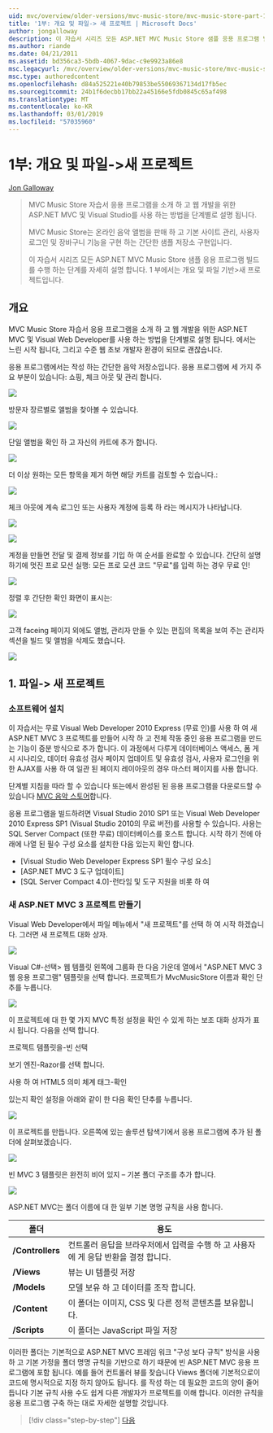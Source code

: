 ```yaml
---
uid: mvc/overview/older-versions/mvc-music-store/mvc-music-store-part-1
title: '1부: 개요 및 파일-> 새 프로젝트 | Microsoft Docs'
author: jongalloway
description: 이 자습서 시리즈 모든 ASP.NET MVC Music Store 샘플 응용 프로그램 빌드를 수행 하는 단계를 자세히 설명 합니다. 1 부에서는 개요 및 파일-> 새 프로젝트입니다.
ms.author: riande
ms.date: 04/21/2011
ms.assetid: bd356ca3-5bdb-4067-9dac-c9e9923a86e8
msc.legacyurl: /mvc/overview/older-versions/mvc-music-store/mvc-music-store-part-1
msc.type: authoredcontent
ms.openlocfilehash: d84a525221e40b79853be55069367134d17fb5ec
ms.sourcegitcommit: 24b1f6decbb17bb22a45166e5fdb0845c65af498
ms.translationtype: MT
ms.contentlocale: ko-KR
ms.lasthandoff: 03/01/2019
ms.locfileid: "57035960"
---
```

<a name="part-1-overview-and-file-new-project"></a>1부: 개요 및 파일->새 프로젝트
====================
[Jon Galloway](https://github.com/jongalloway)

> MVC Music Store 자습서 응용 프로그램을 소개 하 고 웹 개발을 위한 ASP.NET MVC 및 Visual Studio를 사용 하는 방법을 단계별로 설명 됩니다.  
>   
> MVC Music Store는 온라인 음악 앨범을 판매 하 고 기본 사이트 관리, 사용자 로그인 및 장바구니 기능을 구현 하는 간단한 샘플 저장소 구현입니다.  
>   
> 이 자습서 시리즈 모든 ASP.NET MVC Music Store 샘플 응용 프로그램 빌드를 수행 하는 단계를 자세히 설명 합니다. 1 부에서는 개요 및 파일 기반&gt;새 프로젝트입니다.


## <a name="overview"></a>개요

MVC Music Store 자습서 응용 프로그램을 소개 하 고 웹 개발을 위한 ASP.NET MVC 및 Visual Web Developer를 사용 하는 방법을 단계별로 설명 됩니다. 에서는 느린 시작 됩니다, 그리고 수준 웹 초보 개발자 환경이 되므로 괜찮습니다.

응용 프로그램에서는 작성 하는 간단한 음악 저장소입니다. 응용 프로그램에 세 가지 주요 부분이 있습니다: 쇼핑, 체크 아웃 및 관리 합니다.

![](mvc-music-store-part-1/_static/image1.jpg)

방문자 장르별로 앨범을 찾아볼 수 있습니다.

![](mvc-music-store-part-1/_static/image2.jpg)

단일 앨범을 확인 하 고 자신의 카트에 추가 합니다.

![](mvc-music-store-part-1/_static/image3.jpg)

더 이상 원하는 모든 항목을 제거 하면 해당 카트를 검토할 수 있습니다.:

![](mvc-music-store-part-1/_static/image4.jpg)

체크 아웃에 계속 로그인 또는 사용자 계정에 등록 하 라는 메시지가 나타납니다.

![](mvc-music-store-part-1/_static/image1.png)

![](mvc-music-store-part-1/_static/image2.png)

계정을 만들면 전달 및 결제 정보를 기입 하 여 순서를 완료할 수 있습니다. 간단히 설명 하기에 멋진 프로 모션 실행: 모든 프로 모션 코드 "무료"를 입력 하는 경우 무료 인!

![](mvc-music-store-part-1/_static/image5.jpg)

정렬 후 간단한 확인 화면이 표시는:

![](mvc-music-store-part-1/_static/image6.jpg)

고객 faceing 페이지 외에도 앨범, 관리자 만들 수 있는 편집의 목록을 보여 주는 관리자 섹션을 빌드 및 앨범을 삭제도 했습니다.

![](mvc-music-store-part-1/_static/image7.jpg)

## <a name="1-file--gt-new-project"></a>1. 파일-&gt; 새 프로젝트

### <a name="installing-the-software"></a>소프트웨어 설치

이 자습서는 무료 Visual Web Developer 2010 Express (무료 인)를 사용 하 여 새 ASP.NET MVC 3 프로젝트를 만들어 시작 하 고 전체 작동 중인 응용 프로그램을 만드는 기능이 증분 방식으로 추가 합니다. 이 과정에서 다루게 데이터베이스 액세스, 폼 게시 시나리오, 데이터 유효성 검사 페이지 업데이트 및 유효성 검사, 사용자 로그인을 위한 AJAX를 사용 하 여 일관 된 페이지 레이아웃의 경우 마스터 페이지를 사용 합니다.

단계별 지침을 따라 할 수 있습니다 또는에서 완성된 된 응용 프로그램을 다운로드할 수 있습니다 [MVC 음악 스토어](https://github.com/evilDave/MVC-Music-Store)합니다.

응용 프로그램을 빌드하려면 Visual Studio 2010 SP1 또는 Visual Web Developer 2010 Express SP1 (Visual Studio 2010의 무료 버전)를 사용할 수 있습니다. 사용는 SQL Server Compact (또한 무료) 데이터베이스를 호스트 합니다. 시작 하기 전에 아래에 나열 된 필수 구성 요소를 설치한 다음 있는지 확인 합니다.


- [Visual Studio Web Developer Express SP1 필수 구성 요소]
- [ASP.NET MVC 3 도구 업데이트]
- [SQL Server Compact 4.0]-런타임 및 도구 지원을 비롯 하 여


### <a name="creating-a-new-aspnet-mvc-3-project"></a>새 ASP.NET MVC 3 프로젝트 만들기

Visual Web Developer에서 파일 메뉴에서 "새 프로젝트"를 선택 하 여 시작 하겠습니다. 그러면 새 프로젝트 대화 상자.

![](mvc-music-store-part-1/_static/image5.png)

Visual C#-선택&gt; 웹 템플릿 왼쪽에 그룹화 한 다음 가운데 열에서 "ASP.NET MVC 3 웹 응용 프로그램" 템플릿을 선택 합니다. 프로젝트가 MvcMusicStore 이름과 확인 단추를 누릅니다.

![](mvc-music-store-part-1/_static/image8.jpg)

이 프로젝트에 대 한 몇 가지 MVC 특정 설정을 확인 수 있게 하는 보조 대화 상자가 표시 됩니다. 다음을 선택 합니다.

프로젝트 템플릿을-빈 선택

보기 엔진-Razor를 선택 합니다.

사용 하 여 HTML5 의미 체계 태그-확인

있는지 확인 설정을 아래와 같이 한 다음 확인 단추를 누릅니다.

![](mvc-music-store-part-1/_static/image9.jpg)

이 프로젝트를 만듭니다. 오른쪽에 있는 솔루션 탐색기에서 응용 프로그램에 추가 된 폴더에 살펴보겠습니다.

![](mvc-music-store-part-1/_static/image10.jpg)

빈 MVC 3 템플릿은 완전히 비어 있지 – 기본 폴더 구조를 추가 합니다.

![](mvc-music-store-part-1/_static/image6.png)

ASP.NET MVC는 폴더 이름에 대 한 일부 기본 명명 규칙을 사용 합니다.

| **폴더** | **용도** |
| --- | --- |
| **/Controllers** | 컨트롤러 응답을 브라우저에서 입력을 수행 하 고 사용자에 게 응답 반환을 결정 합니다. |
| **/Views** | 뷰는 UI 템플릿 저장 |
| **/Models** | 모델 보유 하 고 데이터를 조작 합니다. |
| **/Content** | 이 폴더는 이미지, CSS 및 다른 정적 콘텐츠를 보유합니다. |
| **/Scripts** | 이 폴더는 JavaScript 파일 저장 |

이러한 폴더는 기본적으로 ASP.NET MVC 프레임 워크 "구성 보다 규칙" 방식을 사용 하 고 기본 가정을 폴더 명명 규칙을 기반으로 하기 때문에 빈 ASP.NET MVC 응용 프로그램에 포함 됩니다. 예를 들어 컨트롤러 뷰를 찾습니다 Views 폴더에 기본적으로이 코드에 명시적으로 지정 하지 않아도 됩니다. 를 작성 하는 데 필요한 코드의 양이 줄어듭니다 기본 규칙 사용 수도 쉽게 다른 개발자가 프로젝트를 이해 합니다. 이러한 규칙을 응용 프로그램 구축 하는 대로 자세한 설명할 것입니다.

> [!div class="step-by-step"]
> [다음](mvc-music-store-part-2.md)

